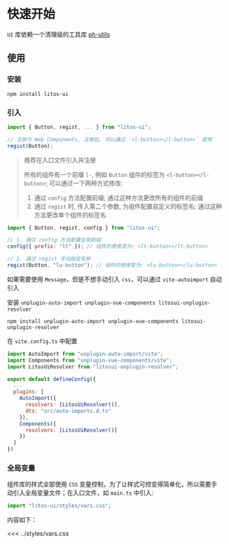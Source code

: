 # 快速开始

`UI` 库依赖一个清理级的工具库 [ph-utils](https://gitee.com/towardly/ph/wikis/Home?sort_id=4035190)

## 使用

### 安装

```shell
npm install litos-ui
```

### 引入

```js
import { Button, regist, ... } from "litos-ui";

// 注册为 Web Components, 注册后, 可以通过 `<l-button></l-button>` 使用
regist(Button);
```

> 推荐在入口文件引入并注册
>
> 所有的组件有一个前缀 `l-`, 例如 `Button` 组件的标签为 `<l-button></l-button>`; 可以通过一下两种方式修改:
>
> 1. 通过 `config` 方法配置前缀; 通过这种方法更改所有的组件的前缀
> 2. 通过 `regist` 时, 传入第二个参数, 为组件配置自定义的标签名; 通过这种方法更改单个组件的标签名

```js
import { Button, regist, config } from "litos-ui";

// 1. 通过 config 方法配置全局前缀
config({ prefix: "lt" }); // 组件的使用变为: <lt-button></lt-button>

// 2. 通过 regist 手动指定名称
regist(Button, "lu-button"); // 组件的使用变为: <lu-button></lu-button>
```

如果需要使用 `Message`，但是不想手动引入 `css`，可以通过 `vite-autoimport` 自动引入

安装 `unplugin-auto-import unplugin-vue-components litosui-unplugin-resolver`

```shell
npm install unplugin-auto-import unplugin-vue-components litosui-unplugin-resolver
```

在 `vite.config.ts` 中配置

```js
import AutoImport from "unplugin-auto-import/vite";
import Components from "unplugin-vue-components/vite";
import LitosUiResolver from "litosui-unplugin-resolver";

export default defineConfig({
  ...
  plugins: [
    AutoImport({
      resolvers: [LitosUiResolver()],
      dts: "src/auto-imports.d.ts"
    }),
    Components({
      resolvers: [LitosUiResolver()]
    })
  ]
})
```

### 全局变量

组件库的样式全部使用 `CSS` 变量控制，为了让样式可控变得简单化，所以需要手动引入全局变量文件；在入口文件，如 `main.ts` 中引入:

```js
import "litos-ui/styles/vars.css";
```

内容如下：

<<< ../styles/vars.css
